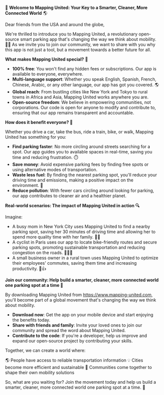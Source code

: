 🚀 **Welcome to Mapping United: Your Key to a Smarter, Cleaner, More Connected World** 🌎

Dear friends from the USA and around the globe,

We're thrilled to introduce you to Mapping United, a revolutionary open-source smart parking app that's changing the way we think about mobility. 🚗👥 As we invite you to join our community, we want to share with you why this app is not just a tool, but a movement towards a better future for all.

**What makes Mapping United special?** 🤔

* **100% free**: You won't find any hidden fees or subscriptions. Our app is available to everyone, everywhere.
* **Multi-language support**: Whether you speak English, Spanish, French, Chinese, Arabic, or any other language, our app has got you covered. 🌎
* **Global reach**: From bustling cities like New York and Tokyo to rural towns in Africa and Asia, Mapping United works anywhere you are.
* **Open-source freedom**: We believe in empowering communities, not corporations. Our code is open for anyone to modify and contribute to, ensuring that our app remains transparent and accountable.

**How does it benefit everyone? 🤔**

Whether you drive a car, take the bus, ride a train, bike, or walk, Mapping United has something for you:

* **Find parking faster**: No more circling around streets searching for a spot. Our app guides you to available spaces in real-time, saving you time and reducing frustration. ⏱️
* **Save money**: Avoid expensive parking fees by finding free spots or using alternative modes of transportation.
* **Waste less fuel**: By finding the nearest parking spot, you'll reduce your driving time and emissions, making a positive impact on the environment. 🌿
* **Reduce pollution**: With fewer cars circling around looking for parking, our app contributes to cleaner air and a healthier planet.

**Real-world scenarios: The impact of Mapping United in action 🔍**

Imagine:

* A busy mom in New York City uses Mapping United to find a nearby parking spot, saving her 30 minutes of driving time and allowing her to spend more quality time with her family. 🚗👧
* A cyclist in Paris uses our app to locate bike-friendly routes and secure parking spots, promoting sustainable transportation and reducing congestion on the roads. 🚴‍♀️🌆
* A small business owner in a rural town uses Mapping United to optimize their employees' commutes, saving them time and increasing productivity. 💼👍

**Join our community: Help build a smarter, cleaner, more connected world one parking spot at a time 🌟**

By downloading Mapping United from https://www.mapping-united.com, you'll become part of a global movement that's changing the way we think about mobility.

* **Download now**: Get the app on your mobile device and start enjoying the benefits today.
* **Share with friends and family**: Invite your loved ones to join our community and spread the word about Mapping United.
* **Contribute to the code**: If you're a developer, help us improve and expand our open-source project by contributing your skills.

Together, we can create a world where:

🌎 People have access to reliable transportation information
💡 Cities become more efficient and sustainable
👥 Communities come together to shape their own mobility solutions

So, what are you waiting for? Join the movement today and help us build a smarter, cleaner, more connected world one parking spot at a time. 🚀